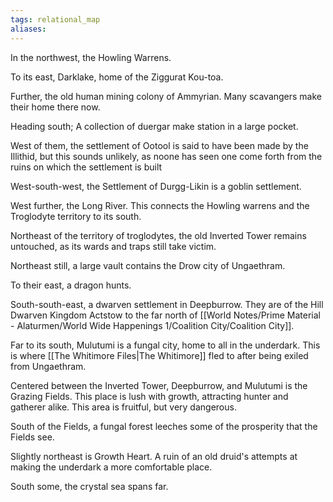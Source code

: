 ```yaml
---
tags: relational_map
aliases:
---
```


In the northwest, the Howling Warrens.

To its east, Darklake, home of the Ziggurat Kou-toa.

Further, the old human mining colony of Ammyrian. Many scavangers make their home there now.

Heading south; A collection of duergar make station in a large pocket.

West of them, the settlement of Ootool is said to have been made by the Illithid, but this sounds unlikely, as noone has seen one come forth from the ruins on which the settlement is built

West-south-west, the Settlement of Durgg-Likin is a goblin settlement.

West further, the Long River. This connects the Howling warrens and the Troglodyte territory to its south.

Northeast of the territory of troglodytes, the old Inverted Tower remains untouched, as its wards and traps still take victim.

Northeast still, a large vault contains the Drow city of Ungaethram. 

To their east, a dragon hunts.

South-south-east, a dwarven settlement in Deepburrow. They are of the Hill Dwarven Kingdom Actstow to the far north of [[World Notes/Prime Material - Alaturmen/World Wide Happenings 1/Coalition City/Coalition City]].

Far to its south, Mulutumi is a fungal city, home to all in the underdark. This is where [[The Whitimore Files|The Whitimore]] fled to after being exiled from Ungaethram.

Centered between the Inverted Tower, Deepburrow, and Mulutumi is the Grazing Fields. This place is lush with growth, attracting hunter and gatherer alike. This area is fruitful, but very dangerous.

South of the Fields, a fungal forest leeches some of the prosperity that the Fields see.

Slightly northeast is Growth Heart. A ruin of an old druid's attempts at making the underdark a more comfortable place.

South some, the crystal sea spans far.